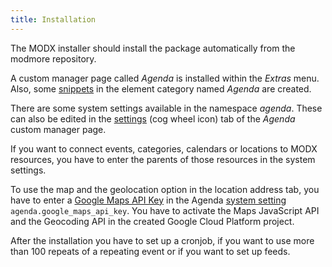 ```yaml
---
title: Installation
---
```


The MODX installer should install the package automatically from the modmore
repository.

A custom manager page called _Agenda_ is installed within the _Extras_ menu.
Also, some [snippets](04_Snippets/index.md) in the element category named
_Agenda_ are created.

There are some system settings available in the namespace _agenda_. These can
also be edited in the [settings](02_Custom_Manager_Page/08_Settings.md) (cog wheel
icon) tab of the _Agenda_ custom manager page.

If you want to connect events, categories, calendars or locations to MODX
resources, you have to enter the parents of those resources in the system
settings.

To use the map and the geolocation option in the location address tab, you have
to enter a [Google Maps API
Key](https://developers.google.com/maps/documentation/javascript/get-api-key) in
the Agenda [system setting](02_Custom_Manager_Page/08_Settings.md)
`agenda.google_maps_api_key`. You have to activate the Maps JavaScript API and
the Geocoding API in the created Google Cloud Platform project.

After the installation you have to set up a cronjob, if you want to use more than
100 repeats of a repeating event or if you want to set up feeds.
